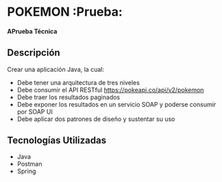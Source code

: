 # **POKEMON** :Prueba:

<h4>APrueba Técnica </h4>




## Descripción

Crear una aplicación Java, la cual:
-	Debe tener una arquitectura de tres niveles
-	Debe consumir el API RESTful https://pokeapi.co/api/v2/pokemon
-	Debe traer los resultados paginados
-	Debe exponer los resultados en un servicio SOAP y poderse consumir por SOAP UI
-	Debe aplicar dos patrones de diseño y sustentar su uso


## Tecnologías Utilizadas

* Java
* Postman
* Spring